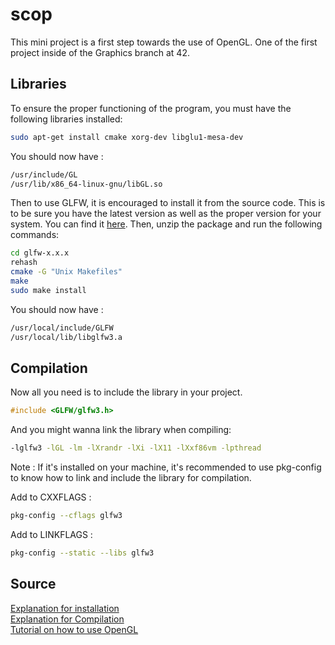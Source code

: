 # scop
 This mini project is a first step towards the use of OpenGL.
 One of the first project inside of the Graphics branch at 42.

## Libraries
 To ensure the proper functioning of the program, you must have the following libraries installed:

 ```bash
 sudo apt-get install cmake xorg-dev libglu1-mesa-dev
 ```

 You should now have :
 ```bash
 /usr/include/GL
 /usr/lib/x86_64-linux-gnu/libGL.so
 ```

 Then to use GLFW, it is encouraged to install it from the source code. This is to be sure you have the latest version as well as the proper version for your system.
 You can find it [here](https://www.glfw.org).
 Then, unzip the package and run the following commands:
 ```bash
 cd glfw-x.x.x
 rehash
 cmake -G "Unix Makefiles"
 make
 sudo make install
 ```

 You should now have :
 ```bash
 /usr/local/include/GLFW
 /usr/local/lib/libglfw3.a
 ```

## Compilation

Now all you need is to include the library in your project.
```c
#include <GLFW/glfw3.h>
```

And you might wanna link the library when compiling:
```bash
-lglfw3 -lGL -lm -lXrandr -lXi -lX11 -lXxf86vm -lpthread
```
Note :
If it's installed on your machine, it's recommended to use pkg-config to know how to link and include the library for compilation.<br>

Add to CXXFLAGS :
```bash
pkg-config --cflags glfw3
```

Add to LINKFLAGS :
```bash
pkg-config --static --libs glfw3
```

## Source

[Explanation for installation](https://web.eecs.umich.edu/~sugih/courses/eecs487/glut-howto/glfw/)<br>
[Explanation for Compilation](https://www.glfw.org/docs/latest/build_guide.html#build_link_pkgconfig)<br>
[Tutorial on how to use OpenGL](https://learnopengl.com/)
